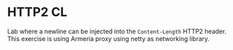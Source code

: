 # HTTP2 CL

Lab where a newline can be injected into the `Content-Length` HTTP2 header.
This exercise is using Armeria proxy using netty as networking library.